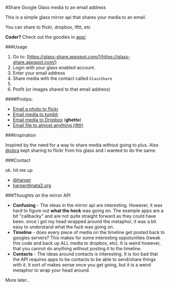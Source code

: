 #Share Google Glass media to an email address

This is a simple glass mirror api that shares your media to an email. 

You can share to flickr, dropbox, ifttt, etc

**Coder?** Check out the goodies in [app/](https://github.com/harperreed/glass_share/tree/master/app)


###Usage

1. Go to: [https://glass-share.appspot.com/](https://glass-share.appspot.com/)
2. Login with your glass enabled account. 
3. Enter your email address
4. Share media with the contact called `GlassShare`
5. &nbsp;
6. Profit (or images shared to that email address)

####Protips:

* [Email a photo to flickr](http://www.flickr.com/account/uploadbyemail/)
* [Email media to tumblr](http://www.tumblr.com/docs/en/email_publishing)
* [Email media to Dropbox](http://www.labnol.org/software/upload-dropbox-files-by-email/18526/) (**ghetto**)
* [Email file to almost anything (ifttt)](https://ifttt.com/channels/email/triggers/25)

###Inspiration

Inspired by the need for a way to share media without going to plus. Also [@obra](http://twitter.com/obra) kept sharing to flickr from his glass and i wanted to do the same. 


###Contact

ok. hit me up

* [@harper](http://twitter.com/harper)
* [harper@nata2.org](mailto:harper@nata2.org)

###Thoughts on the mirror API

* **Confusing** - The ideas in the mirror api are interesting. However, it was hard to figure out **what the heck** was going on. The example apps are a bit "callbacky" and are not quite straight forward as they could have been. once i got my head wrapped around the metaphor, it was a bit easy to understand what the fuck was going on. 
* **Timeline** - does every piece of media on the timeline get posted back to googles servers? This makes for some interesting oppotunities (tweak this code and back up ALL media to dropbox, etc). It is weird however, that you cannot do anything without posting it to the timeline. 
* **Contacts** - The ideas around contacts is interesting. It is too bad that the API requires apps to be contacts to be able to send/share things with it. It sort of makes sense once you get going, but it is a weird metaphor to wrap your head around. 

More later..